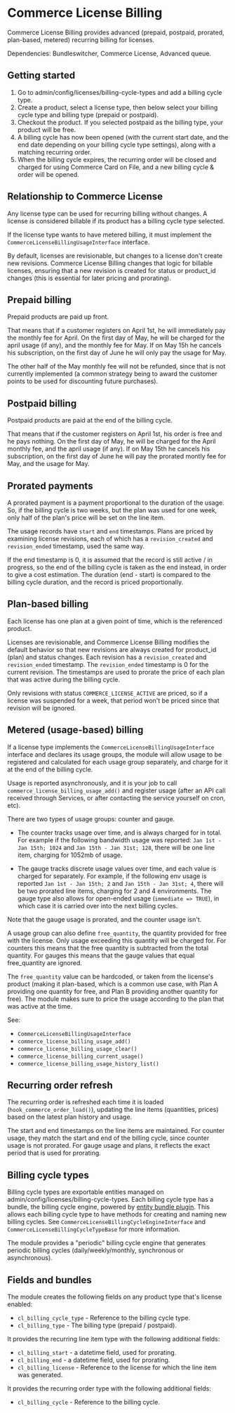 Commerce License Billing
========================

Commerce License Billing provides advanced (prepaid, postpaid, prorated, plan-based, metered)
recurring billing for licenses.

Dependencies: Bundleswitcher, Commerce License, Advanced queue.

Getting started
---------------
1. Go to admin/config/licenses/billing-cycle-types and add a billing cycle type.
2. Create a product, select a license type, then below select your billing cycle type
and billing type (prepaid or postpaid).
3. Checkout the product. If you selected postpaid as the billing type, your product
will be free.
4. A billing cycle has now been opened (with the current start date, and the end date
depending on your billing cycle type settings), along with a matching recurring order.
5. When the billing cycle expires, the recurring order will be closed and charged for
using Commerce Card on File, and a new billing cycle & order will be opened.

Relationship to Commerce License
--------------------------------
Any license type can be used for recurring billing without changes.
A license is considered billable if its product has a billing cycle type
selected.

If the license type wants to have metered billing, it must implement the
`CommerceLicenseBillingUsageInterface` interface.

By default, licenses are revisionable, but changes to a license don't create
new revisions. Commerce License Billing changes that logic for billable licenses,
ensuring that a new revision is created for status or product_id changes
(this is essential for later pricing and prorating).

Prepaid billing
---------------
Prepaid products are paid up front.

That means that if a customer registers on April 1st, he will immediately pay the
monthly fee for April. On the first day of May, he will be charged for the
april usage (if any), and the monthly fee for May. If on May 15h he cancels
his subscription, on the first day of June he will only pay the usage for May.

The other half of the May monthly fee will not be refunded, since that is
not currently implemented (a common strategy being to award the customer
points to be used for discounting future purchases).

Postpaid billing
----------------
Postpaid products are paid at the end of the billing cycle.

That means that if the customer registers on April 1st, his order is free and he pays
nothing. On the first day of May, he will be charged for the April monthly fee,
and the april usage (if any). If on May 15th he cancels his subscription, on the
first day of June he will pay the prorated montly fee for May, and the usage
for May.

Prorated payments
-----------------
A prorated payment is a payment proportional to the duration of the usage.
So, if the billing cycle is two weeks, but the plan was used for one week,
only half of the plan's price will be set on the line item.

The usage records have `start` and `end` timestamps.
Plans are priced by examining license revisions, each of which has
a `revision_created` and `revision_ended` timestamp, used the same way.

If the end timestamp is 0, it is assumed that the record is still active / in progress,
so the end of the billing cycle is taken as the end instead, in order to give a cost estimation.
The duration (end - start) is compared to the billing cycle duration, and the record is priced proportionally.

Plan-based billing
------------------
Each license has one plan at a given point of time, which is the referenced product.

Licenses are revisionable, and Commerce License Billing modifies the default
behavior so that new revisions are always created for product_id (plan) and
status changes. Each revision has a `revision_created` and `revision_ended` timestamp.
The `revision_ended` timestamp is 0 for the current revision.
The timestamps are used to prorate the price of each plan that was active
during the billing cycle.

Only revisions with status `COMMERCE_LICENSE_ACTIVE` are priced, so if a license
was suspended for a week, that period won't be priced since that revision will
be ignored.

Metered (usage-based) billing
-----------------------------
If a license type implements the `CommerceLicenseBillingUsageInterface` interface
and declares its usage groups, the module will allow usage to be
registered and calculated for each usage group separately, and charge for it
at the end of the billing cycle.

Usage is reported asynchronously, and it is your job to call
`commerce_license_billing_usage_add()` and register usage (after an API call
received through Services, or after contacting the service yourself on cron, etc).

There are two types of usage groups: counter and gauge.

- The counter tracks usage over time, and is always charged for in total.
For example if the following bandwidth usage was reported:
`Jan 1st - Jan 15th; 1024` and `Jan 15th - Jan 31st; 128`, there
will be one line item, charging for 1052mb of usage.

- The gauge tracks discrete usage values over time, and each
value is charged for separately. For example, if the following env
usage is reported `Jan 1st - Jan 15th; 2` and `Jan 15th - Jan 31st; 4`,
there will be two prorated line items, charging for 2 and 4 environments.
The gauge type also allows for open-ended usage (`immediate => TRUE`), in which
case it is carried over into the next billing cycles.

Note that the gauge usage is prorated, and the counter usage isn't.

A usage group can also define `free_quantity`, the quantity provided for free
with the license. Only usage exceeding this quantity will be charged for.
For counters this means that the free quantity is subtracted from the total quantity.
For gauges this means that the gauge values that equal free_quantity are ignored.

The `free_quantity` value can be hardcoded, or taken from the license's product
(making it plan-based, which is a common use case, with Plan A providing one quantity
for free, and Plan B providing another quantity for free).
The module makes sure to price the usage according to the plan that was active
at the time.

See:

- `CommerceLicenseBillingUsageInterface`
- `commerce_license_billing_usage_add()`
- `commerce_license_billing_usage_clear()`
- `commerce_license_billing_current_usage()`
- `commerce_license_billing_usage_history_list()`

Recurring order refresh
-----------------------
The recurring order is refreshed each time it is loaded (`hook_commerce_order_load()`),
updating the line items (quantities, prices) based on the latest plan history and usage.

The start and end timestamps on the line items are maintained.
For counter usage, they match the start and end of the billing cycle, since
counter usage is not prorated. For gauge usage and plans, it reflects the exact
period that is used for prorating.

Billing cycle types
-------------------
Billing cycle types are exportable entities managed on admin/config/licenses/billing-cycle-types.
Each billing cycle type has a bundle, the billing cycle engine, powered by
[entity bundle plugin](https://drupal.org/project/entity_bundle_plugin).
This allows each billing cycle type to have methods for creating and naming new billing cycles.
See `CommerceLicenseBillingCycleEngineInterface` and `CommerceLicenseBillingCycleTypeBase`
for more information.

The module provides a "periodic" billing cycle engine that generates periodic
billing cycles (daily/weekly/monthly, synchronous or asynchronous).

Fields and bundles
------------------
The module creates the following fields on any product type that's license enabled:

- `cl_billing_cycle_type` - Reference to the billing cycle type.
- `cl_billing_type` - The billing type (prepaid / postpaid).

It provides the recurring line item type with the following additional fields:

- `cl_billing_start` - a datetime field, used for prorating.
- `cl_billing_end` - a datetime field, used for prorating.
- `cl_billing_license` - Reference to the license for which the line item was generated.

It provides the recurring order type with the following additional fields:

- `cl_billing_cycle` - Reference to the billing cycle.
